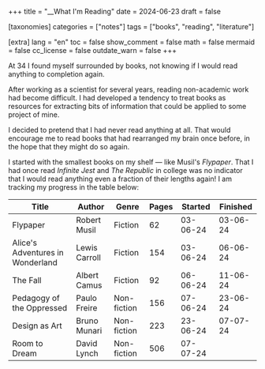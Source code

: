 +++
title = "__What I'm Reading"
date = 2024-06-23
draft = false

[taxonomies]
categories = ["notes"]
tags = ["books", "reading", "literature"]

[extra]
lang = "en"
toc = false
show_comment = false
math = false
mermaid = false
cc_license = false
outdate_warn = false
+++

At 34 I found myself surrounded by books, not knowing 
if I would read anything to completion again.

After working as a scientist for several years, reading non-academic work had become difficult. 
I had developed a tendency to treat books
as resources for extracting bits of information that could be applied to some project of mine.

I decided to pretend that I had never read anything at all.
That would encourage me to read books that had rearranged my brain once before,
in the hope that they might do so again.

I started with the smallest books on my shelf — like Musil's _Flypaper_.
That I had once read _Infinite Jest_ and _The Republic_ in college was no indicator that I would read anything even a fraction of their lengths again!
I am tracking my progress in the table below:

| Title                            | Author        | Genre       | Pages |  Started | Finished |
| -------------------------------- | ------------- | ----------- | ----- | -------- | -------- | 
| Flypaper                         | Robert Musil  | Fiction     |    62 | 03-06-24 | 03-06-24 | 
| Alice's Adventures in Wonderland | Lewis Carroll | Fiction     |   154 | 03-06-24 | 06-06-24 | 
| The Fall                         | Albert Camus  | Fiction     |    92 | 06-06-24 | 11-06-24 | 
| Pedagogy of the Oppressed        | Paulo Freire  | Non-fiction |   156 | 07-06-24 | 23-06-24 | 
| Design as Art                    | Bruno Munari  | Non-fiction |   223 | 23-06-24 | 07-07-24 | 
| Room to Dream                    | David Lynch   | Non-fiction |   506 | 07-07-24 |          | 

